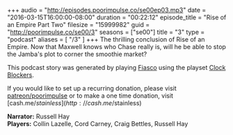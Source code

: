 +++
audio = "http://episodes.poorimpulse.co/se00ep03.mp3"
date = "2016-03-15T16:00:00-08:00"
duration = "00:22:12"
episode_title = "Rise of an Empire Part Two"
filesize = "15999982"
guid = "http://poorimpulse.co/se00/3"
seasons = ["se00"]
title = "3"
type = "podcast"
aliases = [
  "/3"
]
+++
The thrilling conclusion of Rise of an Empire.  Now that Maxwell knows who Chase really is,
will he be able to stop the Jamba's plot to corner the smoothie market?
<!--more-->
This podcast story was generated by playing [Fiasco](http://www.bullypulpitgames.com/games/fiasco/) using the playset [Clock Blockers](http://fiascoplaysets.com/home/clock-blockers).

If you would like to set up a recurring donation, please visit [patreon/poorimpulse](http://patreon.com/poorimpulse) or to make a one time donation, visit [cash.me/$stainless](http://cash.me/$stainless)

**Narrator:** Russell Hay<br />
**Players:** Collin Lazelle, Cord Carney, Craig Bettles, Russell Hay